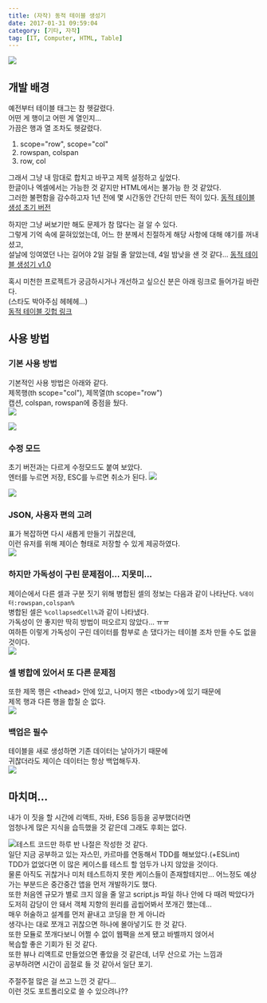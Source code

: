 ```yaml
---
title: (자작) 동적 테이블 생성기
date: 2017-01-31 09:59:04
category: [기타, 자작]
tag: [IT, Computer, HTML, Table]
---
```

![](/images/dynamic-table-generator/thumb.png)  

## 개발 배경
예전부터 테이블 태그는 참 헷갈렸다.  
어떤 게 행이고 어떤 게 열인지...  
가끔은 행과 열 조차도 헷갈렸다.  
1. scope="row", scope="col"  
2. rowspan, colspan  
3. row, col

그래서 그냥 내 맘대로 합치고 바꾸고 제목 설정하고 싶었다.  
한글이나 엑셀에서는 가능한 것 같지만 HTML에서는 불가능 한 것 같았다.  
그러한 불편함을 감수하고자 1년 전에 몇 시간동안 간단히 만든 적이 있다.
[동적 테이블 생성 초기 버전](http://jsfiddle.net/czfdLkhq/4/)  

하지만 그냥 써보기만 해도 문제가 참 많다는 걸 알 수 있다.  
그렇게 기억 속에 묻혀있었는데, 어느 한 분께서 친절하게 해당 사항에 대해 얘기를 꺼내셨고,  
설날에 잉여였던 나는 길어야 2일 걸릴 줄 알았는데, 4일 밤낮을 샌 것 같다...
[동적 테이블 생성기 v1.0](https://perfectacle.github.io/dynamic-table-generator/)

혹시 미천한 프로젝트가 궁금하시거나 개선하고 싶으신 분은 아래 링크로 들어가길 바란다.  
(스타도 박아주심 헤헤헤...)  
[동적 테이블 깃헙 링크](https://github.com/perfectacle/tbl-maker)  

## 사용 방법
### 기본 사용 방법
기본적인 사용 방법은 아래와 같다.  
제목행(th scope="col"), 제목열(th scope="row")  
캡션, colspan, rowspan에 중점을 뒀다.  
![](/images/dynamic-table-generator/01.gif)  

![](/images/dynamic-table-generator/02.gif)

### 수정 모드
초기 버전과는 다르게 수정모드도 붙여 보았다.  
엔터를 누르면 저장, ESC를 누르면 취소가 된다.
![](/images/dynamic-table-generator/03.gif)  

![](/images/dynamic-table-generator/04.gif)

### JSON, 사용자 편의 고려
표가 복잡하면 다시 새롭게 만들기 귀찮은데,  
이런 유저를 위해 제이슨 형태로 저장할 수 있게 제공하였다.  
![](/images/dynamic-table-generator/05.gif)

### 하지만 가독성이 구린 문제점이... 지못미...
제이슨에서 다른 셀과 구분 짓기 위해 병합된 셀의 정보는 다음과 같이 나타난다.
`%데이터:rowspan,colspan%`  
병합된 셀은 `%collapsedCell%`과 같이 나타냈다.  
가독성이 안 좋지만 딱히 방법이 떠오르지 않았다... ㅠㅠ  
여하튼 이렇게 가독성이 구린 데이터를 함부로 손 댔다가는 테이블 조차 만들 수도 없을 것이다.  
![](/images/dynamic-table-generator/06.gif)

### 셀 병합에 있어서 또 다른 문제점
또한 제목 행은 &lt;thead> 안에 있고, 나머지 행은 <tbody&gt;에 있기 때문에  
제목 행과 다른 행을 합칠 순 없다.  
![](/images/dynamic-table-generator/07.gif)

### 백업은 필수
테이블을 새로 생성하면 기존 데이터는 날아가기 때문에  
귀찮더라도 제이슨 데이터는 항상 백업해두자.  
![](/images/dynamic-table-generator/08.gif)

## 마치며...
내가 이 짓을 할 시간에 리액트, 자바, ES6 등등을 공부했더라면  
엄청나게 많은 지식을 습득했을 것 같은데 그래도 후회는 없다.  

![테스트 코드만 하루 반 나절은 작성한 것 같다.](/images/dynamic-table-generator/09.png)  
일단 지금 공부하고 있는 자스민, 카르마를 연동해서 TDD를 해보았다.(+ESLint)  
TDD가 없었다면 이 많은 케이스를 테스트 할 엄두가 나지 않았을 것이다.  
물론 아직도 귀찮거나 미처 테스트하지 못한 케이스들이 존재할테지만...
어느정도 예상 가는 부분드은 중간중간 앱을 먼저 개발하기도 했다.  
또한 처음엔 규모가 별로 크지 않을 줄 알고 script.js 파일 하나 안에 다 때려 박았다가  
도저히 감당이 안 돼서 객체 지향의 원리를 곱씹어봐서 쪼개긴 했는데...  
매우 허술하고 설계를 먼저 끝내고 코딩을 한 게 아니라  
생각나는 대로 쪼개고 귀찮으면 하나에 몰아넣기도 한 것 같다.  
또한 모듈로 쪼개다보니 어쩔 수 없이 웹팩을 쓰게 됐고 바벨까지 얹어서  
복습할 좋은 기회가 된 것 같다.  
또한 뷰나 리액트로 만들었으면 좋았을 것 같은데, 너무 산으로 가는 느낌과  
공부하려면 시간이 곱절로 들 것 같아서 일단 포기.  

주절주절 많은 걸 쓰고 느낀 것 같다...  
이런 것도 포트폴리오로 쓸 수 있으려나??